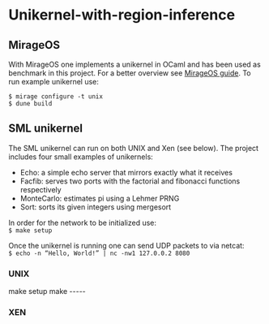 <!-- # Unikernel-with-region-inference

## MirageOS guides
[Installation](https://mirage.io/docs/install) <br />
[Hello MirageOS World](https://mirage.io/docs/hello-world) <br />

## Unikernel 
[Functors](https://dev.realworldocaml.org/functors.html) <br />
[First-class modules](https://dev.realworldocaml.org/first-class-modules.html) <br />
[Unikernels: Rise of the Virtual Library Operating System](https://queue.acm.org/detail.cfm?id=2566628) <br />

## Notes
`mirage configure -t unix` <br />
`echo -n hello tcp world | nc -nw1 127.0.0.1 8080` <br />

### Setting up tuntap
`sudo modprobe tun`
`sudo tunctl -u $USER -t tap0`
`sudo ifconfig tap0 10.0.0.1 up`

### Monitor network interface (tap0)
`sudo tshark -i tap0` -->

# Unikernel-with-region-inference
## MirageOS
With MirageOS one implements a unikernel in OCaml and has been used as benchmark in this project. For a better overview see [MirageOS guide](https://mirage.io/docs/hello-world). To run example unikernel use: <br />
```
$ mirage configure -t unix
$ dune build
```
## SML unikernel
The SML unikernel can run on both UNIX and Xen (see below). The project includes four small examples of unikernels:
* Echo: a simple echo server that mirrors exactly what it receives
* Facfib: serves two ports with the factorial and fibonacci functions respectively
* MonteCarlo: estimates pi using a Lehmer PRNG
* Sort: sorts its given integers using mergesort

In order for the network to be initialized use: <br />
`$ make setup`

Once the unikernel is running one can send UDP packets to via netcat: <br />
`$ echo -n “Hello, World!” | nc -nw1 127.0.0.2 8080`

### UNIX
make setup
make -----
### XEN